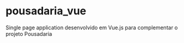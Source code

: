 # pousadaria_vue
Single page application desenvolvido em Vue.js para complementar o projeto Pousadaria
